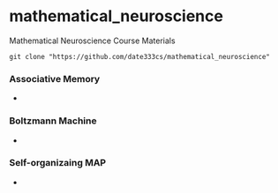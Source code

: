 # mathematical_neuroscience
Mathematical Neuroscience Course Materials

    git clone "https://github.com/date333cs/mathematical_neuroscience"


### Associative Memory
+

### Boltzmann Machine
+

### Self-organizaing MAP
+
